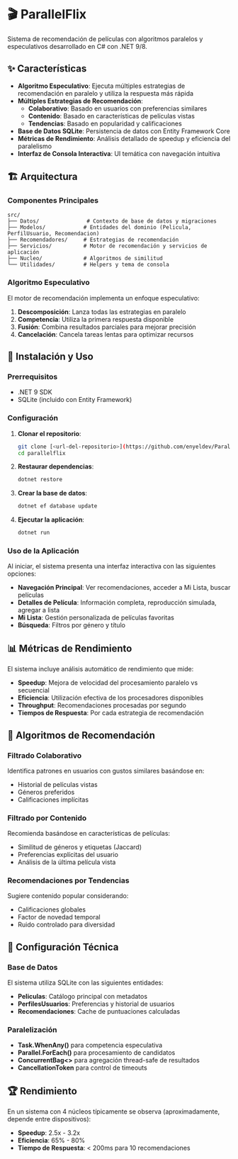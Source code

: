 # 🎬 ParallelFlix

Sistema de recomendación de películas con algoritmos paralelos y especulativos desarrollado en C# con .NET 9/8.

## ✨ Características

- **Algoritmo Especulativo**: Ejecuta múltiples estrategias de recomendación en paralelo y utiliza la respuesta más rápida
- **Múltiples Estrategias de Recomendación**:
  - **Colaborativo**: Basado en usuarios con preferencias similares
  - **Contenido**: Basado en características de películas vistas
  - **Tendencias**: Basado en popularidad y calificaciones
- **Base de Datos SQLite**: Persistencia de datos con Entity Framework Core
- **Métricas de Rendimiento**: Análisis detallado de speedup y eficiencia del paralelismo
- **Interfaz de Consola Interactiva**: UI temática con navegación intuitiva

## 🏗️ Arquitectura

### Componentes Principales

```
src/
├── Datos/               # Contexto de base de datos y migraciones
├── Modelos/            # Entidades del dominio (Pelicula, PerfilUsuario, Recomendacion)
├── Recomendadores/     # Estrategias de recomendación
├── Servicios/          # Motor de recomendación y servicios de aplicación
├── Nucleo/             # Algoritmos de similitud
└── Utilidades/         # Helpers y tema de consola
```

### Algoritmo Especulativo

El motor de recomendación implementa un enfoque especulativo:

1. **Descomposición**: Lanza todas las estrategias en paralelo
2. **Competencia**: Utiliza la primera respuesta disponible
3. **Fusión**: Combina resultados parciales para mejorar precisión
4. **Cancelación**: Cancela tareas lentas para optimizar recursos

## 🚀 Instalación y Uso

### Prerrequisitos

- .NET 9 SDK
- SQLite (incluido con Entity Framework)

### Configuración

1. **Clonar el repositorio**:
   ```bash
   git clone [<url-del-repositorio>](https://github.com/enyeldev/ParallelFlix/)
   cd parallelflix
   ```

2. **Restaurar dependencias**:
   ```bash
   dotnet restore
   ```

3. **Crear la base de datos**:
   ```bash
   dotnet ef database update
   ```

4. **Ejecutar la aplicación**:
   ```bash
   dotnet run
   ```

### Uso de la Aplicación

Al iniciar, el sistema presenta una interfaz interactiva con las siguientes opciones:

- **Navegación Principal**: Ver recomendaciones, acceder a Mi Lista, buscar películas
- **Detalles de Película**: Información completa, reproducción simulada, agregar a lista
- **Mi Lista**: Gestión personalizada de películas favoritas
- **Búsqueda**: Filtros por género y título

## 📊 Métricas de Rendimiento

El sistema incluye análisis automático de rendimiento que mide:

- **Speedup**: Mejora de velocidad del procesamiento paralelo vs secuencial
- **Eficiencia**: Utilización efectiva de los procesadores disponibles
- **Throughput**: Recomendaciones procesadas por segundo
- **Tiempos de Respuesta**: Por cada estrategia de recomendación

## 🎯 Algoritmos de Recomendación

### Filtrado Colaborativo
Identifica patrones en usuarios con gustos similares basándose en:
- Historial de películas vistas
- Géneros preferidos
- Calificaciones implícitas

### Filtrado por Contenido
Recomienda basándose en características de películas:
- Similitud de géneros y etiquetas (Jaccard)
- Preferencias explícitas del usuario
- Análisis de la última película vista

### Recomendaciones por Tendencias
Sugiere contenido popular considerando:
- Calificaciones globales
- Factor de novedad temporal
- Ruido controlado para diversidad

## 🔧 Configuración Técnica

### Base de Datos

El sistema utiliza SQLite con las siguientes entidades:

- **Peliculas**: Catálogo principal con metadatos
- **PerfilesUsuarios**: Preferencias y historial de usuarios  
- **Recomendaciones**: Cache de puntuaciones calculadas

### Paralelización

- **Task.WhenAny()** para competencia especulativa
- **Parallel.ForEach()** para procesamiento de candidatos
- **ConcurrentBag<>** para agregación thread-safe de resultados
- **CancellationToken** para control de timeouts

## 🏆 Rendimiento

En un sistema con 4 núcleos típicamente se observa (aproximadamente, depende entre dispositivos):
- **Speedup**: 2.5x - 3.2x
- **Eficiencia**: 65% - 80%
- **Tiempo de Respuesta**: < 200ms para 10 recomendaciones
